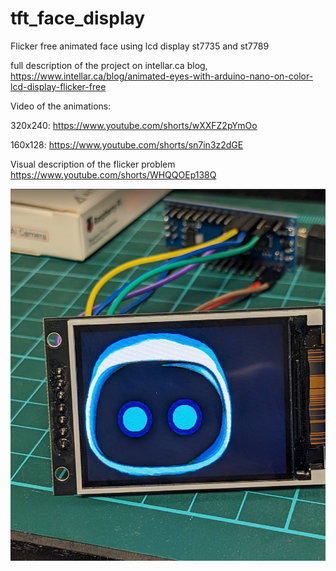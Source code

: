 # tft_face_display
Flicker free animated face using lcd display st7735 and st7789



full description of the project on intellar.ca blog,  
https://www.intellar.ca/blog/animated-eyes-with-arduino-nano-on-color-lcd-display-flicker-free

Video of the animations:

320x240:  https://www.youtube.com/shorts/wXXFZ2pYmOo

160x128:  https://www.youtube.com/shorts/sn7in3z2dGE

Visual description of the flicker problem
https://www.youtube.com/shorts/WHQQOEp138Q

![face](https://github.com/intellar/tft_face_display/blob/edcf03d50238068bfbe7845874c556efeec4790b/face1.png)

